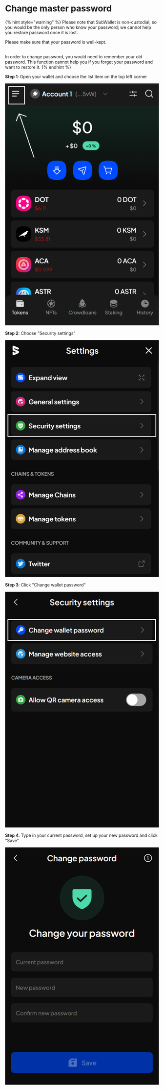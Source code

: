 # Change master password

{% hint style="warning" %}
Please note that SubWallet is non-custodial, so you would be the only person who know your password; we cannot help you restore password once it is lost.&#x20;

Please make sure that your password is well-kept.&#x20;

\
In order to change password, you would need to remember your old password. This function cannot help you if you forget your password and want to restore it.&#x20;
{% endhint %}

**Step 1**: Open your wallet and choose the list item on the top left corner

![](<../.gitbook/assets/image (2).png>)

**Step 2**: Choose "Security settings"

![](<../.gitbook/assets/image (22).png>)

**Step 3**: Click "Change wallet password"

![](<../.gitbook/assets/image (7).png>)

**Step 4**: Type in your current password, set up your new password and click "Save"

![](<../.gitbook/assets/image (12).png>)
